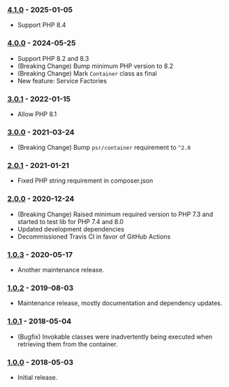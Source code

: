 ### [4.1.0] - 2025-01-05

* Support PHP 8.4

### [4.0.0] - 2024-05-25

  * Support PHP 8.2 and 8.3
  * (Breaking Change) Bump minimum PHP version to 8.2
  * (Breaking Change) Mark `Container` class as final
  * New feature: Service Factories

### [3.0.1] - 2022-01-15

  * Allow PHP 8.1

### [3.0.0] - 2021-03-24

  * (Breaking Change) Bump `psr/container` requirement to `^2.0`

### [2.0.1] - 2021-01-21

  * Fixed PHP string requirement in composer.json

### [2.0.0] - 2020-12-24

  * (Breaking Change) Raised minimum required version to PHP 7.3 and started to test lib for PHP 7.4 and 8.0
  * Updated development dependencies
  * Decommissioned Travis CI in favor of GitHub Actions

### [1.0.3] - 2020-05-17

  * Another maintenance release.

### [1.0.2] - 2019-08-03

  * Maintenance release, mostly documentation and dependency updates.

### [1.0.1] - 2018-05-04

  * (Bugfix) Invokable classes were inadvertently being executed when retrieving them from the container.

### [1.0.0] - 2018-05-03

  * Initial release.

[4.1.0]: https://github.com/1ma/DIC/compare/v4.0.0...v4.1.0
[4.0.0]: https://github.com/1ma/DIC/compare/v3.0.1...v4.0.0
[3.0.1]: https://github.com/1ma/DIC/compare/v3.0.0...v3.0.1
[3.0.0]: https://github.com/1ma/DIC/compare/v2.0.1...v3.0.0
[2.0.1]: https://github.com/1ma/DIC/compare/v2.0.0...v2.0.1
[2.0.0]: https://github.com/1ma/DIC/compare/v1.0.3...v2.0.0
[1.0.3]: https://github.com/1ma/DIC/compare/v1.0.2...v1.0.3
[1.0.2]: https://github.com/1ma/DIC/compare/v1.0.1...v1.0.2
[1.0.1]: https://github.com/1ma/DIC/compare/v1.0.0...v1.0.1
[1.0.0]: https://github.com/1ma/DIC/tree/a452a2cf0e5d1a3c8b9a0cd621284f7ebabde263
